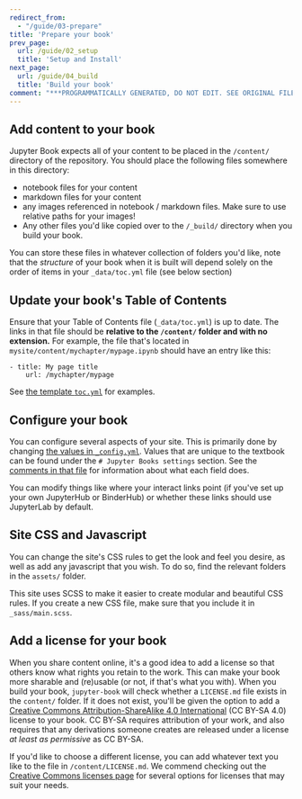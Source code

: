 ```yaml
---
redirect_from:
  - "/guide/03-prepare"
title: 'Prepare your book'
prev_page:
  url: /guide/02_setup
  title: 'Setup and Install'
next_page:
  url: /guide/04_build
  title: 'Build your book'
comment: "***PROGRAMMATICALLY GENERATED, DO NOT EDIT. SEE ORIGINAL FILES IN /content***"
---
```

## Add content to your book

Jupyter Book expects all of your content to be placed in the `/content/` directory
of the repository. You should place the following files somewhere in this directory:

* notebook files for your content
* markdown files for your content
* any images referenced in notebook / markdown files. 
  Make sure to use relative paths for your images!
* Any other files you'd like copied over to the `/_build/` directory when you build
  your book.

You can store these files in whatever collection of folders you'd like, note that
the *structure* of your book when it is built will depend solely on the order of
items in your `_data/toc.yml` file (see below section)

## Update your book's Table of Contents

Ensure that your Table of Contents file (`_data/toc.yml`) is up to date. The links in
that file should be **relative to the `/content/` folder and with no extension.** For example,
the file that's located in `mysite/content/mychapter/mypage.ipynb` should have an entry like this:

    - title: My page title
        url: /mychapter/mypage

See [the template `toc.yml`](https://github.com/jupyter/jupyter-book/tree/master/_data/toc.yml) for examples.

## Configure your book

You can configure several aspects of your site. This is primarily done
by changing [the values in `_config.yml`](https://github.com/jupyter/jupyter-book/blob/master/_config.yml). Values that are unique to the
textbook can be found under the `# Jupyter Books settings` section. See the
[comments in that file](https://github.com/jupyter/jupyter-book/blob/master/_config.yml) for information about what each field does.

You can modify things like where your interact links point (if you've set up your
own JupyterHub or BinderHub) or whether these links should use JupyterLab by default.

## Site CSS and Javascript

You can change the site's CSS rules to get the look and feel you desire, as well as add
any javascript that you wish. To do so, find the relevant folders in the `assets/` folder.

This site uses SCSS to make it easier to create modular and beautiful CSS rules. If you create
a new CSS file, make sure that you include it in `_sass/main.scss`.

## Add a license for your book

When you share content online, it's a good idea to add a license so that others know
what rights you retain to the work. This can make your book more sharable and (re)usable
(or not, if that's what you with). When you build your book, `jupyter-book` will check
whether a `LICENSE.md` file exists in the `content/` folder. If it does not exist,
you'll be given the option to add a [Creative Commons Attribution-ShareAlike 4.0 International](https://creativecommons.org/licenses/by-sa/4.0/) (CC BY-SA 4.0)
license to your book. CC BY-SA requires attribution of your work, and also requires that any derivations someone creates are released under a license *at least as permissive* as CC BY-SA.

If you'd like to choose a different license, you can add whatever text you like to the file
in `/content/LICENSE.md`. We commend checking out the [Creative Commons licenses page](https://creativecommons.org/licenses)
for several options for licenses that may suit your needs. 